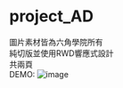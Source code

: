 # project_AD
圖片素材皆為六角學院所有<br/>
純切版並使用RWD響應式設計<br/>
共兩頁<br/>
DEMO:
![image](https://user-images.githubusercontent.com/104266043/180613077-d591d903-7094-4f11-9372-bd074390807c.png)
